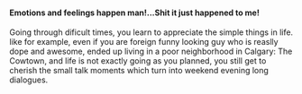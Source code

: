 #### Emotions and feelings happen man!...Shit it just happened to me!

Going through dificult times, you learn to appreciate the simple things in life. like for example, even if you are foreign funny looking guy who is reaslly dope and awesome, ended up living in a poor neighborhood in Calgary: The Cowtown, and life is not exactly going as you planned, you still get to cherish the small talk moments which turn into weekend evening long dialogues.